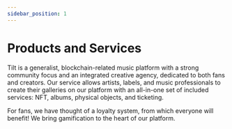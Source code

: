 ```yaml
---
sidebar_position: 1
---
```


# Products and Services

Tilt is a generalist, blockchain-related music platform with a strong community focus and an integrated creative agency, dedicated to both fans and creators.
Our service allows artists, labels, and music professionals to create their galleries on our platform with an all-in-one set of included services: NFT, albums, physical objects, and ticketing. 

For fans, we have thought of a loyalty system, from which everyone will benefit! 
We bring gamification to the heart of our platform.
